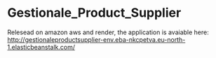 # Gestionale_Product_Supplier

Relesead on amazon aws and render, the application is avaiable here:
http://gestionaleproductsupplier-env.eba-nkcpetva.eu-north-1.elasticbeanstalk.com/

